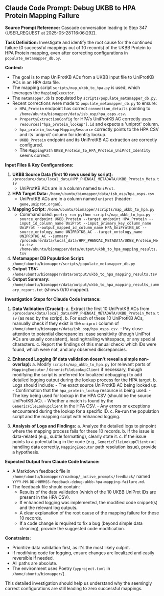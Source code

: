 ## Claude Code Prompt: Debug UKBB to HPA Protein Mapping Failure

**Source Prompt Reference:** Cascade conversation leading to Step 347 (USER_REQUEST at 2025-05-28T16:06:29Z).

**Task Definition:**
Investigate and identify the root cause for the continued failure (0 successful mappings out of 10 records) of the UKBB Protein to HPA Protein mapping, even after correcting configurations in `populate_metamapper_db.py`.

**Context:**
- The goal is to map UniProtKB ACs from a UKBB input file to UniProtKB ACs in an HPA data file.
- The mapping script `scripts/map_ukbb_to_hpa.py` is used, which leverages the `MappingExecutor`.
- The `metamapper.db` is populated by `scripts/populate_metamapper_db.py`.
- Recent corrections were made to `populate_metamapper_db.py` to ensure:
    - `HPA_Protein` endpoint has correct `connection_details` pointing to `/home/ubuntu/biomapper/data/isb_osp/hpa_osps.csv`.
    - `PropertyExtractionConfig` for HPA's UniProtKB AC correctly uses `resources["hpa_protein_lookup"].id` and expects a 'uniprot' column.
    - `hpa_protein_lookup` `MappingResource` correctly points to the HPA CSV and its 'uniprot' column for identity lookup.
    - `UKBB_Protein` endpoint and its UniProtKB AC extraction are correctly configured.
    - The `MappingPath` `UKBB_Protein_to_HPA_Protein_UniProt_Identity` seems correct.

**Input Files & Key Configurations:**
1.  **UKBB Source Data (first 10 rows used by script):** `/procedure/data/local_data/HPP_PHENOAI_METADATA/UKBB_Protein_Meta.tsv`
    - UniProtKB ACs are in a column named `UniProt`.
2.  **HPA Target Data:** `/home/ubuntu/biomapper/data/isb_osp/hpa_osps.csv`
    - UniProtKB ACs are in a column named `uniprot` (header: `gene,uniprot,organ`).
3.  **Mapping Script:** `/home/ubuntu/biomapper/scripts/map_ukbb_to_hpa.py`
    - Command used: `poetry run python scripts/map_ukbb_to_hpa.py --source_endpoint UKBB_Protein --target_endpoint HPA_Protein --input_id_column_name UniProt --input_primary_key_column_name UniProt --output_mapped_id_column_name HPA_UniProtKB_AC --source_ontology_name UNIPROTKB_AC --target_ontology_name UNIPROTKB_AC --summary /procedure/data/local_data/HPP_PHENOAI_METADATA/UKBB_Protein_Meta.tsv /home/ubuntu/biomapper/data/output/ukbb_to_hpa_mapping_results.tsv`
4.  **Metamapper DB Population Script:** `/home/ubuntu/biomapper/scripts/populate_metamapper_db.py`
5.  **Output TSV:** `/home/ubuntu/biomapper/data/output/ukbb_to_hpa_mapping_results.tsv`
6.  **Output Summary:** `/home/ubuntu/biomapper/data/output/ukbb_to_hpa_mapping_results_summary_report.txt` (shows 0/10 mapped).

**Investigation Steps for Claude Code Instance:**

1.  **Data Validation (Crucial):**
    a.  Extract the first 10 UniProtKB ACs from `/procedure/data/local_data/HPP_PHENOAI_METADATA/UKBB_Protein_Meta.tsv` (as read by the script).
    b.  For each of these 10 UniProtKB ACs, manually check if they exist in the `uniprot` column of `/home/ubuntu/biomapper/data/isb_osp/hpa_osps.csv`.
        - Pay close attention to potential discrepancies: case sensitivity (though UniProt ACs are usually consistent), leading/trailing whitespace, or any special characters.
    c.  Report the findings of this manual check: which IDs were found, which were not, and any observed discrepancies.

2.  **Enhanced Logging (If data validation doesn't reveal a simple non-overlap):**
    a.  Modify `scripts/map_ukbb_to_hpa.py` (or relevant parts of `MappingExecutor` / `GenericFileLookupClient` if necessary, though modifying the script is preferred for localized debugging) to add detailed logging output during the lookup process for the HPA target.
    b.  Logs should include:
        - The exact source UniProtKB AC being looked up.
        - Confirmation that the `hpa_protein_lookup` resource is being used.
        - The key being used for lookup in the HPA CSV (should be the source UniProtKB AC).
        - Whether a match is found by the `GenericFileLookupClient` in the HPA CSV.
        - Any errors or exceptions encountered during the lookup for a specific ID.
    c.  Re-run the population script and the mapping script with enhanced logging.

3.  **Analysis of Logs and Findings:**
    a.  Analyze the detailed logs to pinpoint where the mapping process fails for these 10 records.
    b.  If the issue is data-related (e.g., subtle formatting), clearly state it.
    c.  If the issue points to a potential bug in the code (e.g., `GenericFileLookupClient` not handling data correctly, `MappingExecutor` path resolution issue), provide a hypothesis.

**Expected Output from Claude Code Instance:**

- A Markdown feedback file in `/home/ubuntu/biomapper/roadmap/_active_prompts/feedback/` named `YYYY-MM-DD-HHMMSS-feedback-debug-ukbb-hpa-mapping-failure.md`.
- The feedback file should contain:
    - Results of the data validation (which of the 10 UKBB UniProt IDs are present in the HPA CSV).
    - If enhanced logging was implemented, the modified code snippet(s) and the relevant log outputs.
    - A clear explanation of the root cause of the mapping failure for these 10 records.
    - If a code change is required to fix a bug (beyond simple data cleaning), provide the suggested code modification.

**Constraints:**
- Prioritize data validation first, as it's the most likely culprit.
- If modifying code for logging, ensure changes are localized and easily reversible if needed.
- All paths are absolute.
- The environment uses Poetry (`pyproject.toml` in `/home/ubuntu/biomapper/`).

This detailed investigation should help us understand why the seemingly correct configurations are still leading to zero successful mappings.
